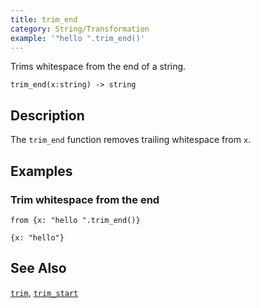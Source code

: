 ```yaml
---
title: trim_end
category: String/Transformation
example: '"hello ".trim_end()'
---
```


Trims whitespace from the end of a string.

```tql
trim_end(x:string) -> string
```

## Description

The `trim_end` function removes trailing whitespace from `x`.

## Examples

### Trim whitespace from the end

```tql
from {x: "hello ".trim_end()}
```

```tql
{x: "hello"}
```

## See Also

[`trim`](/reference/functions/trim),
[`trim_start`](/reference/functions/trim_start)
